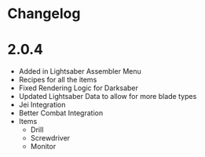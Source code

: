 Changelog
==============

# 2.0.4

* Added in Lightsaber Assembler Menu
* Recipes for all the items
* Fixed Rendering Logic for Darksaber
* Updated Lightsaber Data to allow for more blade types
* Jei Integration
* Better Combat Integration
* Items
  * Drill
  * Screwdriver
  * Monitor